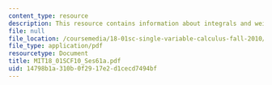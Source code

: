 ```yaml
---
content_type: resource
description: This resource contains information about integrals and weighted averages.
file: null
file_location: /coursemedia/18-01sc-single-variable-calculus-fall-2010/14798b1a310b0f2917e2d1cecd7494bf_MIT18_01SCF10_Ses61a.pdf
file_type: application/pdf
resourcetype: Document
title: MIT18_01SCF10_Ses61a.pdf
uid: 14798b1a-310b-0f29-17e2-d1cecd7494bf
---
```

